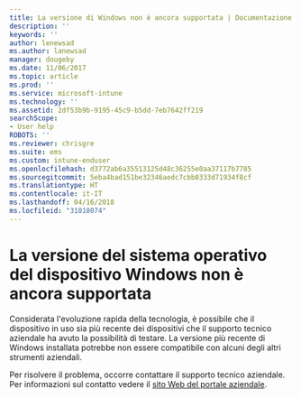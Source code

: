 ```yaml
---
title: La versione di Windows non è ancora supportata | Documentazione Microsoft
description: ''
keywords: ''
author: lenewsad
ms.author: lanewsad
manager: dougeby
ms.date: 11/06/2017
ms.topic: article
ms.prod: ''
ms.service: microsoft-intune
ms.technology: ''
ms.assetid: 2df53b9b-9195-45c9-b5dd-7eb7642ff219
searchScope:
- User help
ROBOTS: ''
ms.reviewer: chrisgre
ms.suite: ems
ms.custom: intune-enduser
ms.openlocfilehash: d3772ab6a35513125d48c36255e0aa37117b7785
ms.sourcegitcommit: 5eba4bad151be32346aedc7cbb0333d71934f8cf
ms.translationtype: HT
ms.contentlocale: it-IT
ms.lasthandoff: 04/16/2018
ms.locfileid: "31018074"
---
```

# <a name="your-windows-devices-operating-system-version-isnt-yet-supported"></a>La versione del sistema operativo del dispositivo Windows non è ancora supportata

Considerata l'evoluzione rapida della tecnologia, è possibile che il dispositivo in uso sia più recente dei dispositivi che il supporto tecnico aziendale ha avuto la possibilità di testare. La versione più recente di Windows installata potrebbe non essere compatibile con alcuni degli altri strumenti aziendali. 

Per risolvere il problema, occorre contattare il supporto tecnico aziendale. Per informazioni sul contatto vedere il [sito Web del portale aziendale](https://portal.manage.microsoft.com#HelpDeskDialog).
